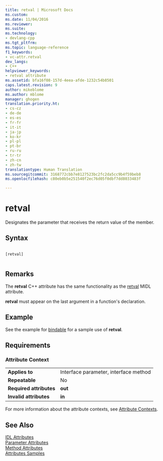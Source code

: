 ```yaml
---
title: retval | Microsoft Docs
ms.custom: 
ms.date: 11/04/2016
ms.reviewer: 
ms.suite: 
ms.technology:
- devlang-cpp
ms.tgt_pltfrm: 
ms.topic: language-reference
f1_keywords:
- vc-attr.retval
dev_langs:
- C++
helpviewer_keywords:
- retval attribute
ms.assetid: bfa16f08-157d-4eea-afde-1232c54b8501
caps.latest.revision: 9
author: mikeblome
ms.author: mblome
manager: ghogen
translation.priority.ht:
- cs-cz
- de-de
- es-es
- fr-fr
- it-it
- ja-jp
- ko-kr
- pl-pl
- pt-br
- ru-ru
- tr-tr
- zh-cn
- zh-tw
translationtype: Human Translation
ms.sourcegitcommit: 3168772cbb7e8127523bc2fc2da5cc9b4f59beb8
ms.openlocfilehash: c80eb0b5e251540f2ec76d05f0dbf7dd8033483f

---
```

# retval
Designates the parameter that receives the return value of the member.  
  
## Syntax  
  
```  
  
[retval]  
  
```  
  
## Remarks  
 The **retval** C++ attribute has the same functionality as the [retval](http://msdn.microsoft.com/library/windows/desktop/aa367158) MIDL attribute.  
  
 **retval** must appear on the last argument in a function's declaration.  
  
## Example  
 See the example for [bindable](../windows/bindable.md) for a sample use of **retval**.  
  
## Requirements  
  
### Attribute Context  
  
|||  
|-|-|  
|**Applies to**|Interface parameter, interface method|  
|**Repeatable**|No|  
|**Required attributes**|**out**|  
|**Invalid attributes**|**in**|  
  
 For more information about the attribute contexts, see [Attribute Contexts](../windows/attribute-contexts.md).  
  
## See Also  
 [IDL Attributes](../windows/idl-attributes.md)   
 [Parameter Attributes](../windows/parameter-attributes.md)   
 [Method Attributes](../windows/method-attributes.md)   
 [Attributes Samples](http://msdn.microsoft.com/en-us/558ebdb2-082f-44dc-b442-d8d33bf7bdb8)


<!--HONumber=Jan17_HO2-->


